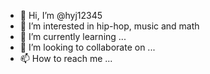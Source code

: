 - 👋 Hi, I’m @hyj12345
- 👀 I’m interested in hip-hop, music and math
- 🌱 I’m currently learning ...
- 💞️ I’m looking to collaborate on ...
- 📫 How to reach me ...

<!---
hyj12345/hyj12345 is a ✨ special ✨ repository because its `README.md` (this file) appears on your GitHub profile.
You can click the Preview link to take a look at your changes.
--->
